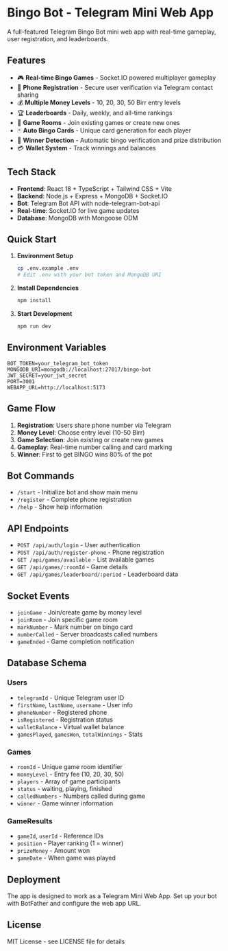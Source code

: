 # Bingo Bot - Telegram Mini Web App

A full-featured Telegram Bingo Bot mini web app with real-time gameplay, user registration, and leaderboards.

## Features

- 🎮 **Real-time Bingo Games** - Socket.IO powered multiplayer gameplay
- 📱 **Phone Registration** - Secure user verification via Telegram contact sharing
- 💰 **Multiple Money Levels** - 10, 20, 30, 50 Birr entry levels
- 🏆 **Leaderboards** - Daily, weekly, and all-time rankings
- 👥 **Game Rooms** - Join existing games or create new ones
- 🃏 **Auto Bingo Cards** - Unique card generation for each player
- 🎯 **Winner Detection** - Automatic bingo verification and prize distribution
- 💳 **Wallet System** - Track winnings and balances

## Tech Stack

- **Frontend**: React 18 + TypeScript + Tailwind CSS + Vite
- **Backend**: Node.js + Express + MongoDB + Socket.IO
- **Bot**: Telegram Bot API with node-telegram-bot-api
- **Real-time**: Socket.IO for live game updates
- **Database**: MongoDB with Mongoose ODM

## Quick Start

1. **Environment Setup**
   ```bash
   cp .env.example .env
   # Edit .env with your bot token and MongoDB URI
   ```

2. **Install Dependencies**
   ```bash
   npm install
   ```

3. **Start Development**
   ```bash
   npm run dev
   ```

## Environment Variables

```
BOT_TOKEN=your_telegram_bot_token
MONGODB_URI=mongodb://localhost:27017/bingo-bot
JWT_SECRET=your_jwt_secret
PORT=3001
WEBAPP_URL=http://localhost:5173
```

## Game Flow

1. **Registration**: Users share phone number via Telegram
2. **Money Level**: Choose entry level (10-50 Birr)
3. **Game Selection**: Join existing or create new games
4. **Gameplay**: Real-time number calling and card marking
5. **Winner**: First to get BINGO wins 80% of the pot

## Bot Commands

- `/start` - Initialize bot and show main menu
- `/register` - Complete phone registration
- `/help` - Show help information

## API Endpoints

- `POST /api/auth/login` - User authentication
- `POST /api/auth/register-phone` - Phone registration
- `GET /api/games/available` - List available games
- `GET /api/games/:roomId` - Game details
- `GET /api/games/leaderboard/:period` - Leaderboard data

## Socket Events

- `joinGame` - Join/create game by money level
- `joinRoom` - Join specific game room
- `markNumber` - Mark number on bingo card
- `numberCalled` - Server broadcasts called numbers
- `gameEnded` - Game completion notification

## Database Schema

### Users
- `telegramId` - Unique Telegram user ID
- `firstName`, `lastName`, `username` - User info
- `phoneNumber` - Registered phone
- `isRegistered` - Registration status
- `walletBalance` - Virtual wallet balance
- `gamesPlayed`, `gamesWon`, `totalWinnings` - Stats

### Games
- `roomId` - Unique game room identifier
- `moneyLevel` - Entry fee (10, 20, 30, 50)
- `players` - Array of game participants
- `status` - waiting, playing, finished
- `calledNumbers` - Numbers called during game
- `winner` - Game winner information

### GameResults
- `gameId`, `userId` - Reference IDs
- `position` - Player ranking (1 = winner)
- `prizeMoney` - Amount won
- `gameDate` - When game was played

## Deployment

The app is designed to work as a Telegram Mini Web App. Set up your bot with BotFather and configure the web app URL.

## License

MIT License - see LICENSE file for details